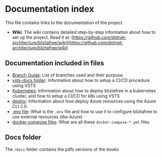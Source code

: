 # Documentation index

This file contains links to the documentation of the project.

* **Wiki**: The wiki contains detailed step-by-step information about how to set up the project. Read it at: [https://github.com/dotnet-architecture/bliztafree/wiki](https://github.com/dotnet-architecture/bliztafree/wiki)

## Documentation included in files

* [Branch Guide](../branch-guide.md): List of branches used and their purpose.
* [vsts-docs folder](../vsts-docs/readme.md): Information about how to setup a CI/CD procedure using VSTS
* [Kubernetes](../k8s/readme.md): Information about how to deploy bliztafree in a kubernetes cluster, and how to setup a CI/CD for k8s using VSTS
* [deploy](../deploy/readme.md): Information about how deploy Azure resources using the Azure CLI 2.0.
* [.env file](./README.ENV.md): What is the `.env` file and how to use it to configure bliztafree to use external resources (like Azure)
* [docker-compose files](./readme-docker-compose.md): What are all these `docker-compose-*.yml` files

## Docs folder

The `/docs` folder contains the pdfs versions of the books

